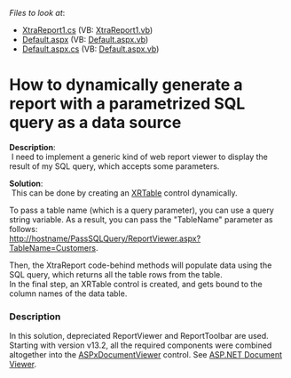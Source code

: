 <!-- default file list -->
*Files to look at*:

* [XtraReport1.cs](./CS/WebSite/App_Code/XtraReport1.cs) (VB: [XtraReport1.vb](./VB/WebSite/App_Code/XtraReport1.vb))
* [Default.aspx](./CS/WebSite/Default.aspx) (VB: [Default.aspx.vb](./VB/WebSite/Default.aspx.vb))
* [Default.aspx.cs](./CS/WebSite/Default.aspx.cs) (VB: [Default.aspx.vb](./VB/WebSite/Default.aspx.vb))
<!-- default file list end -->
# How to dynamically generate a report with a parametrized SQL query as a data source


<p><strong>Description</strong>:<br>  I need to implement a generic kind of web report viewer to display the result of my SQL query, which accepts some parameters.</p>
<p><strong>Solution</strong>:<br>  This can be done by creating an <a href="https://documentation.devexpress.com/#XtraReports/clsDevExpressXtraReportsUIXRTabletopic">XRTable</a> control dynamically.</p>
<p>To pass a table name (which is a query parameter), you can use a query string variable. As a result, you can pass the "TableName" parameter as follows: <br> <a href="http://hostname/PassSQLQuery/ReportViewer.aspx?TableName=Customers">http://hostname/PassSQLQuery/ReportViewer.aspx?TableName=Customers</a>.</p>
<p>Then, the XtraReport code-behind methods will populate data using the SQL query, which returns all the table rows from the table.<br> In the final step, an XRTable control is created, and gets bound to the column names of the data table.</p>


<h3>Description</h3>

In this solution, depreciated ReportViewer and ReportToolbar are used. Starting with version v13.2, all the required components were combined altogether into the <a href="https://documentation.devexpress.com/#xtrareports/clsDevExpressXtraReportsWebASPxDocumentViewertopic">ASPxDocumentViewer</a> control. See&nbsp;<a href="https://documentation.devexpress.com/#XtraReports/CustomDocument5193">ASP.NET Document Viewer</a>.

<br/>


